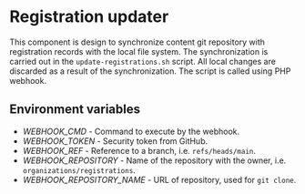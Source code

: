 # Registration updater
This component is design to synchronize content git repository with registration records with the local file system.
The synchronization is carried out in the ```update-registrations.sh``` script. 
All local changes are discarded as a result of the synchronization.
The script is called using PHP webhook.

## Environment variables
 * *WEBHOOK_CMD* - Command to execute by the webhook.
 * *WEBHOOK_TOKEN* - Security token from GitHub.
 * *WEBHOOK_REF* - Reference to a branch, i.e. ```refs/heads/main```.
 * *WEBHOOK_REPOSITORY* - Name of the repository with the owner, i.e. ```organizations/registrations```.
 * *WEBHOOK_REPOSITORY_NAME* - URL of repository, used for ```git clone```.
